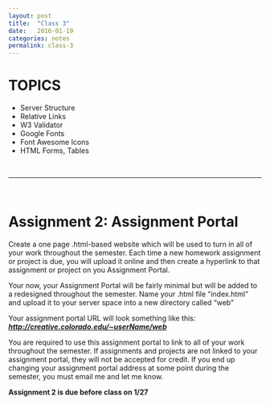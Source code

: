 ```yaml
---
layout: post
title:  "Class 3"
date:   2016-01-19
categories: notes
permalink: class-3
---
```



# TOPICS

 + Server Structure
 + Relative Links
 + W3 Validator
 + Google Fonts
 + Font Awesome Icons
 + HTML Forms, Tables


<!-- # CLASS NOTES -->
<!-- [HTML5 Notes](http://creative.colorado.edu/~schaal/web/pdf/web-html5.pdf) -->



<br>

---

<br>

# Assignment 2: Assignment Portal

Create a one page .html-based website which will be used to turn in all of your work throughout the semester. Each time a new homework assignment or project is due, you will upload it online and then create a hyperlink to that assignment or project on you Assignment Portal.

Your now, your Assignment Portal will be fairly minimal but will be added to a redesigned throughout the semester. Name your .html file “index.html” and upload it to your server space into a new directory called “web”

Your assignment portal URL will look something like this: ***http://creative.colorado.edu/~userName/web***

You are required to use this assignment portal to link to all of your work throughout the semester. If assignments and projects are not linked to your assignment portal, they will not be accepted for credit. If you end up changing your assignment portal address at some point during the semester, you must email me and let me know.

**Assignment 2 is due before class on 1/27**

<!-- # Project 1: Hypertext Narrative
Hypertext fiction is a genre of electronic literature, characterized by the use of hypertext links which provide a new context for non-linearity in literature and reader interaction

Choose a popular children’s story, and without altering the text, redesign it as a non-linear narrative. Divide the story in multiple parts and place each part into a html page. Each page should have at 2-3 links to other segments. Infinite or Ending?

Parameters

html5 structure<br>
save the starting page as "hypertext-01.html"<br>
figure "title card" using placehold.it<br>
google fonts<br>
font awesome icons<br>
validate each page at validator.w3.org<br>
upload the pages to the web directory of the creative server

**Assignment 2 is due before class on 1/27** -->



